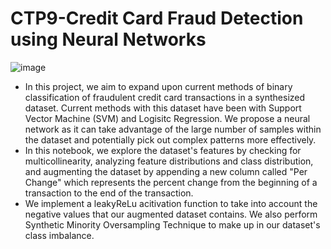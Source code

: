 # CTP9-Credit Card Fraud Detection using Neural Networks

![image](https://github.com/user-attachments/assets/aaacb2c0-4961-4758-b8f8-9090749d4a92)


- In this project, we aim to expand upon current methods of binary classification of fraudulent credit card transactions in a synthesized dataset. Current methods with this dataset have been with Support Vector Machine (SVM) and Logisitc Regression. We propose a neural network as it can take advantage of the large number of samples within the dataset and potentially pick out complex patterns more effectively.
- In this notebook, we explore the dataset's features by checking for multicollinearity, analyzing feature distributions and class distribution, and augmenting the dataset by appending a new column called "Per Change" which represents the percent change from the beginning of a transaction to the end of the transaction.
- We implement a leakyReLu acitivation function to take into account the negative values that our augmented dataset contains. We also perform Synthetic Minority Oversampling Technique to make up in our dataset's class imbalance. 
